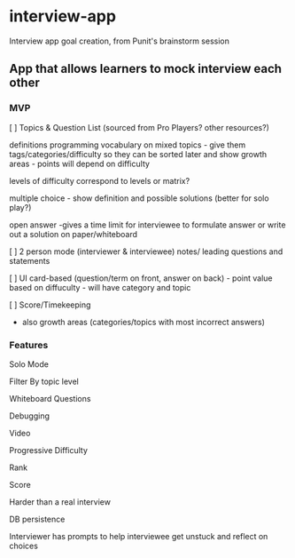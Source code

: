 # interview-app
Interview app goal creation, from Punit's brainstorm session
## App that allows learners to mock interview each other

### MVP
 [ ] Topics & Question List (sourced from Pro Players? other resources?)
 
   definitions
    programming vocabulary on mixed topics
     - give them tags/categories/difficulty so they can be sorted later and show growth areas
     - points will depend on difficulty
   
   levels of difficulty
    correspond to levels or matrix?
    
   multiple choice
    - show definition and possible solutions (better for solo play?) 
    
   open answer
    -gives a time limit for interviewee to formulate answer
     or write out a solution on paper/whiteboard
     
 [ ] 2 person mode (interviewer & interviewee)
   notes/ leading questions and statements
 
 [ ] UI
   card-based (question/term on front, answer on back)
    - point value based on diffuculty
    - will have category and topic 
 
 [ ] Score/Timekeeping
  - also growth areas (categories/topics with most incorrect answers)
 
 ### Features
  Solo Mode
    
  Filter By
    topic
    level
    
  Whiteboard Questions
  
  Debugging
  
  Video
  
  Progressive Difficulty
  
  Rank
  
  Score
  
  Harder than a real interview
  
  DB persistence
  
  Interviewer 
    has prompts to help interviewee get unstuck and reflect on choices
  
 
